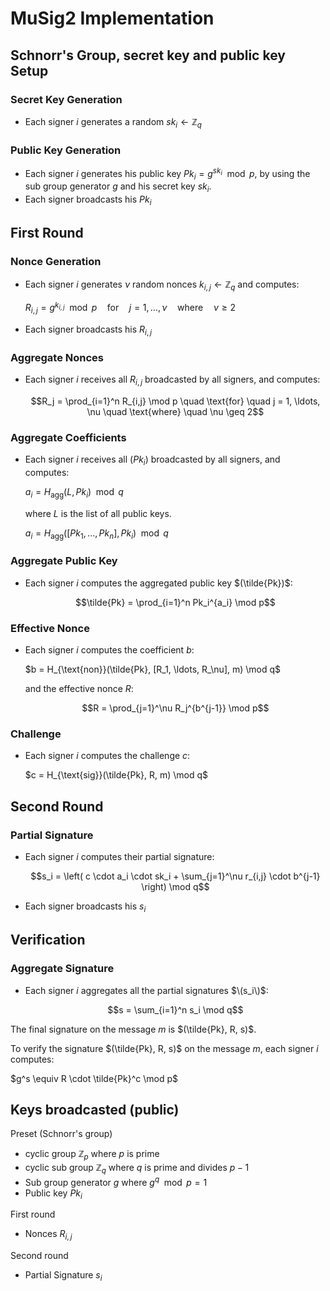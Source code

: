 # MuSig2 Implementation

## Schnorr's Group, secret key and public key Setup

### Secret Key Generation
- Each signer $i$ generates a random $sk_i \leftarrow \mathbb{Z}_q$
### Public Key Generation

- Each signer $i$ generates his public key $Pk_i=g^{sk_i} \mod p$, by using the sub group generator $g$ and his secret key $sk_i$.
- Each signer broadcasts his $Pk_i$

## First Round
### Nonce Generation

- Each signer $i$ generates $\nu$ random nonces $k_{i,j} \leftarrow \mathbb{Z}_q$ and computes:

    $R_{i,j} = g^{k_{i,j}} \mod p \quad \text{for} \quad j = 1, \ldots, \nu \quad \text{where} \quad \nu \geq 2$

- Each signer broadcasts his $R_{i,j}$

### Aggregate Nonces

 - Each signer $i$ receives all $R_{i,j}$ broadcasted by all signers, and computes:

    $$R_j = \prod_{i=1}^n R_{i,j} \mod p \quad \text{for} \quad j = 1, \ldots, \nu \quad \text{where} \quad \nu \geq 2$$

### Aggregate Coefficients

- Each signer $i$ receives all $(Pk_i)$ broadcasted by all signers, and computes:

     $a_i = H_{\text{agg}}(L,Pk_i) \mod q$

    where $L$ is the list of all public keys.

    $a_i = H_{\text{agg}}([Pk_1,...,Pk_n],Pk_i) \mod q$

### Aggregate Public Key

- Each signer $i$ computes the aggregated public key $(\tilde{Pk})$:

    $$\tilde{Pk} = \prod_{i=1}^n Pk_i^{a_i} \mod p$$

### Effective Nonce

- Each signer $i$ computes the coefficient $b$:

    $b = H_{\text{non}}(\tilde{Pk}, [R_1, \ldots, R_\nu], m) \mod q$

    and the effective nonce $R$:

    $$R = \prod_{j=1}^\nu R_j^{b^{j-1}} \mod p$$

### Challenge

- Each signer $i$ computes the challenge $c$:

    $c = H_{\text{sig}}(\tilde{Pk}, R, m) \mod q$
## Second Round
### Partial Signature

- Each signer $i$ computes their partial signature:

    $$s_i = \left( c \cdot a_i \cdot sk_i + \sum_{j=1}^\nu r_{i,j} \cdot b^{j-1} \right) \mod q$$

- Each signer broadcasts his $s_i$
## Verification
### Aggregate Signature

- Each signer $i$ aggregates all the partial signatures $\(s_i\)$:

    $$s = \sum_{i=1}^n s_i \mod q$$


The final signature on the message $m$ is $(\tilde{Pk}, R, s)$.


To verify the signature $(\tilde{Pk}, R, s)$ on the message $m$, each signer $i$ computes:

$g^s \equiv R \cdot \tilde{Pk}^c \mod p$

## Keys broadcasted (public)

Preset (Schnorr's group)
- cyclic group $\mathbb{Z}_p$ where $p$ is prime
- cyclic sub group $\mathbb{Z}_q$ where $q$ is prime and divides $p-1$
- Sub group generator $g$ where $g^q \mod p = 1$
- Public key $Pk_i$

First round
- Nonces $R_{i,j}$

Second round
- Partial Signature $s_i$
